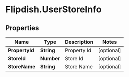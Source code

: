 # Flipdish.UserStoreInfo

## Properties

Name | Type | Description | Notes
------------ | ------------- | ------------- | -------------
**PropertyId** | **String** | Property Id | [optional] 
**StoreId** | **Number** | Store Id | [optional] 
**StoreName** | **String** | Store Name | [optional] 


